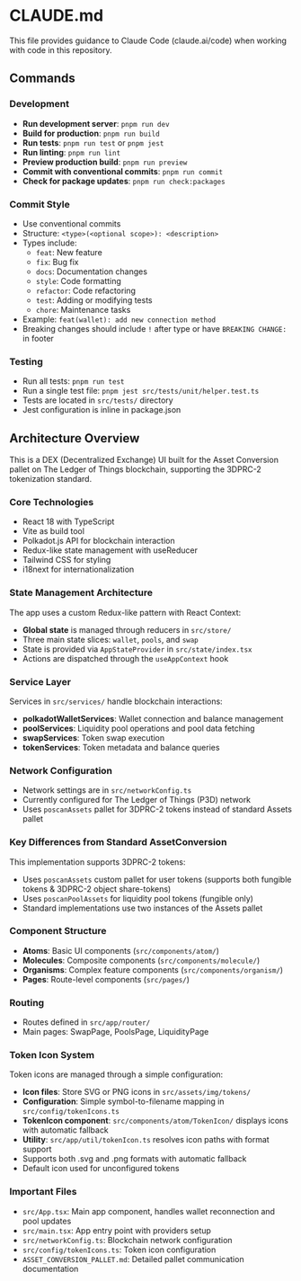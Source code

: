 # CLAUDE.md

This file provides guidance to Claude Code (claude.ai/code) when working with code in this repository.

## Commands

### Development
- **Run development server**: `pnpm run dev`
- **Build for production**: `pnpm run build`
- **Run tests**: `pnpm run test` or `pnpm jest`
- **Run linting**: `pnpm run lint`
- **Preview production build**: `pnpm run preview`
- **Commit with conventional commits**: `pnpm run commit`
- **Check for package updates**: `pnpm run check:packages`

### Commit Style
- Use conventional commits
- Structure: `<type>(<optional scope>): <description>`
- Types include: 
  - `feat`: New feature
  - `fix`: Bug fix
  - `docs`: Documentation changes
  - `style`: Code formatting
  - `refactor`: Code refactoring
  - `test`: Adding or modifying tests
  - `chore`: Maintenance tasks
- Example: `feat(wallet): add new connection method`
- Breaking changes should include `!` after type or have `BREAKING CHANGE:` in footer

### Testing
- Run all tests: `pnpm run test`
- Run a single test file: `pnpm jest src/tests/unit/helper.test.ts`
- Tests are located in `src/tests/` directory
- Jest configuration is inline in package.json

## Architecture Overview

This is a DEX (Decentralized Exchange) UI built for the Asset Conversion pallet on The Ledger of Things blockchain, supporting the 3DPRC-2 tokenization standard.

### Core Technologies
- React 18 with TypeScript
- Vite as build tool
- Polkadot.js API for blockchain interaction
- Redux-like state management with useReducer
- Tailwind CSS for styling
- i18next for internationalization

### State Management Architecture
The app uses a custom Redux-like pattern with React Context:
- **Global state** is managed through reducers in `src/store/`
- Three main state slices: `wallet`, `pools`, and `swap`
- State is provided via `AppStateProvider` in `src/state/index.tsx`
- Actions are dispatched through the `useAppContext` hook

### Service Layer
Services in `src/services/` handle blockchain interactions:
- **polkadotWalletServices**: Wallet connection and balance management
- **poolServices**: Liquidity pool operations and pool data fetching
- **swapServices**: Token swap execution
- **tokenServices**: Token metadata and balance queries

### Network Configuration
- Network settings are in `src/networkConfig.ts`
- Currently configured for The Ledger of Things (P3D) network
- Uses `poscanAssets` pallet for 3DPRC-2 tokens instead of standard Assets pallet

### Key Differences from Standard AssetConversion
This implementation supports 3DPRC-2 tokens:
- Uses `poscanAssets` custom pallet for user tokens (supports both fungible tokens & 3DPRC-2 object share-tokens)
- Uses `poscanPoolAssets` for liquidity pool tokens (fungible only)
- Standard implementations use two instances of the Assets pallet

### Component Structure
- **Atoms**: Basic UI components (`src/components/atom/`)
- **Molecules**: Composite components (`src/components/molecule/`)
- **Organisms**: Complex feature components (`src/components/organism/`)
- **Pages**: Route-level components (`src/pages/`)

### Routing
- Routes defined in `src/app/router/`
- Main pages: SwapPage, PoolsPage, LiquidityPage

### Token Icon System
Token icons are managed through a simple configuration:
- **Icon files**: Store SVG or PNG icons in `src/assets/img/tokens/`
- **Configuration**: Simple symbol-to-filename mapping in `src/config/tokenIcons.ts`
- **TokenIcon component**: `src/components/atom/TokenIcon/` displays icons with automatic fallback
- **Utility**: `src/app/util/tokenIcon.ts` resolves icon paths with format support
- Supports both .svg and .png formats with automatic fallback
- Default icon used for unconfigured tokens

### Important Files
- `src/App.tsx`: Main app component, handles wallet reconnection and pool updates
- `src/main.tsx`: App entry point with providers setup
- `src/networkConfig.ts`: Blockchain network configuration
- `src/config/tokenIcons.ts`: Token icon configuration
- `ASSET_CONVERSION_PALLET.md`: Detailed pallet communication documentation